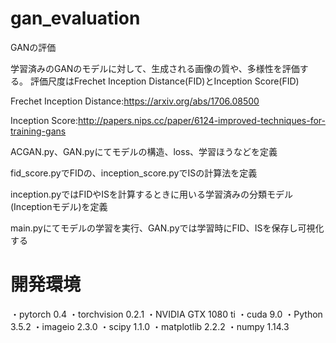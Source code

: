 # gan_evaluation
GANの評価

学習済みのGANのモデルに対して、生成される画像の質や、多様性を評価する。
評価尺度はFrechet Inception Distance(FID)とInception Score(FID)




Frechet Inception Distance:https://arxiv.org/abs/1706.08500

Inception Score:http://papers.nips.cc/paper/6124-improved-techniques-for-training-gans



ACGAN.py、GAN.pyにてモデルの構造、loss、学習ほうなどを定義

fid_score.pyでFIDの、inception_score.pyでISの計算法を定義

inception.pyではFIDやISを計算するときに用いる学習済みの分類モデル(Inceptionモデル)を定義




main.pyにてモデルの学習を実行、GAN.pyでは学習時にFID、ISを保存し可視化する

# 開発環境
・pytorch 0.4
・torchvision 0.2.1
・NVIDIA GTX 1080 ti
・cuda 9.0
・Python 3.5.2
・imageio 2.3.0
・scipy 1.1.0
・matplotlib 2.2.2
・numpy 1.14.3

